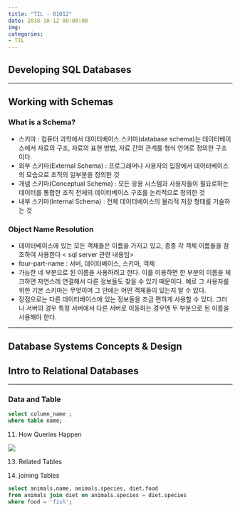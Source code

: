 ```yaml
---
title: "TIL - 01012"
date: 2018-10-12 00:00:00
img:
categories:
- TIL
---
```


## Developing SQL Databases

----

## Working with Schemas
### What is a Schema?
- 스키마 : 컴퓨터 과학에서 데이터베이스 스키마(database schema)는 데이터베이스에서 자료의 구조, 자료의 표현 방법, 자료 간의 관계를 형식 언어로 정의한 구조이다.
- 외부 스키마(External Schema) : 프로그래머나 사용자의 입장에서 데이터베이스의 모습으로 조직의 일부분을 정의한 것
- 개념 스키마(Conceptual Schema) : 모든 응용 시스템과 사용자들이 필요로하는 데이터를 통합한 조직 전체의 데이터베이스 구조를 논리적으로 정의한 것
- 내부 스키마(Internal Schema) : 전체 데이터베이스의 물리적 저장 형태를 기술하는 것

### Object Name Resolution
- 데이터베이스에 있는 모든 객체들은 이름을 가지고 있고, 종종 각 객체 이름들을 참조하여 사용한다
< sql server 관련 내용임>
- four-part-name : 서버, 데이터베이스, 스키마, 객체
- 가능한 네 부분으로 된 이름을 사용하려고 한다. 이를 이용하면 한 부분의 이름을 체크하면 자연스레 연결해서 다른 정보들도 찾을 수 있기 때문이다. 예로 그 사용자를 위한 기본 스키마는 무엇이며 그 안에는 어떤 객체들이 있는지 알 수 있다.
- 장점으로는 다른 데이터베이스에 있는 정보들을 조금 편하게 사용할 수 있다. 그러나 서버의 경우 특정 서버에서 다른 서버로 이동하는 경우엔 두 부분으로 된 이름을 사용해야 한다.

---
## Database Systems Concepts & Design
## Intro to Relational Databases

----

### Data and Table
```sql
select column_name ;
where table name;
```  

11. How Queries Happen
<img src="...../Picture/lesson1_1.png">

13. Related Tables

16. joining Tables

```sql
select animals.name, animals.species, diet.food
from animals join diet on animals.species = diet.species
where food = 'fish';
```
